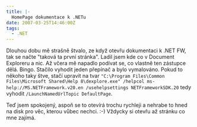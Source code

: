 ```yaml
---
title: |-
  HomePage dokumentace k .NETu
date: 2007-03-25T14:46:00Z
tags:
  - .NET
---
```

Dlouhou dobu mě strašně štvalo, ze když otevřu dokumentaci k .NET FW, tak se načte "taková ta první stránka". Ladil jsem kde co v Document Exploreru a nic. Až včera mě napadlo podívat se, co vlastně ten zástupce dělá. Bingo. Stačilo vyhodit jeden přepínač a bylo vymalováno. Pokud to někoho taky štve, stačí upravit na tvar `"C:\Program Files\Common Files\Microsoft Shared\Help 8\dexplore.exe" /helpcol ms-help://MS.NETFramework.v20.en /usehelpsettings NETFrameworkSDK.20` tedy vyhodit `/LaunchNamedUrlTopic DefaultPage`.

Teď jsem spokojený, aspoň se to otevírá trochu rychleji a nehrabe to hned na disk pro věc, kterou vůbec nechci. :-) Vždycky si otevřu až stránku co mne zajímá.